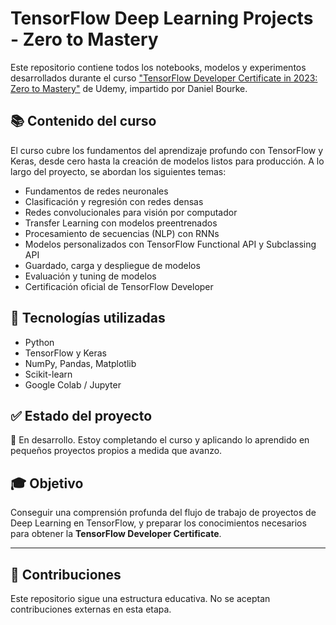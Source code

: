 # TensorFlow Deep Learning Projects - Zero to Mastery

Este repositorio contiene todos los notebooks, modelos y experimentos desarrollados durante el curso ["TensorFlow Developer Certificate in 2023: Zero to Mastery"](https://www.udemy.com/course/tensorflow-developer-certificate-machine-learning-zero-to-mastery/) de Udemy, impartido por Daniel Bourke.

## 📚 Contenido del curso

El curso cubre los fundamentos del aprendizaje profundo con TensorFlow y Keras, desde cero hasta la creación de modelos listos para producción. A lo largo del proyecto, se abordan los siguientes temas:

- Fundamentos de redes neuronales
- Clasificación y regresión con redes densas
- Redes convolucionales para visión por computador
- Transfer Learning con modelos preentrenados
- Procesamiento de secuencias (NLP) con RNNs
- Modelos personalizados con TensorFlow Functional API y Subclassing API
- Guardado, carga y despliegue de modelos
- Evaluación y tuning de modelos
- Certificación oficial de TensorFlow Developer

## 🧠 Tecnologías utilizadas

- Python
- TensorFlow y Keras
- NumPy, Pandas, Matplotlib
- Scikit-learn
- Google Colab / Jupyter

## ✅ Estado del proyecto

🚧 En desarrollo. Estoy completando el curso y aplicando lo aprendido en pequeños proyectos propios a medida que avanzo.

## 🎓 Objetivo

Conseguir una comprensión profunda del flujo de trabajo de proyectos de Deep Learning en TensorFlow, y preparar los conocimientos necesarios para obtener la **TensorFlow Developer Certificate**.

---

## 🤝 Contribuciones

Este repositorio sigue una estructura educativa. No se aceptan contribuciones externas en esta etapa.
